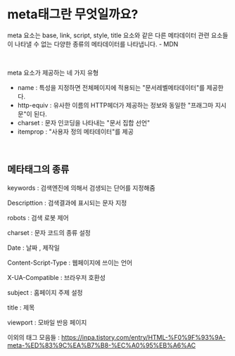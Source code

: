# meta태그란 무엇일까요?


meta 요소는 base, link, script, style, title 요소와 같은 다른 메타데이터 관련 요소들이 나타낼 수 없는 다양한 종류의 메타데이터를 나타냅니다. - MDN

<br>

meta 요소가 제공하는 네 가지 유형

- name : 특성을 지정하면 전체페이지에 적용되는 "문서레벨메타데이터"를 제공한다.
- http-equiv : 유사한 이름의 HTTP헤더가 제공하는 정보와 동일한 "프래그마 지시문"이 된다.
- charset : 문자 인코딩을 나타내는 "문서 집합 선언"
- itemprop : "사용자 정의 메타데이터"를 제공

<br>

## 메타태그의 종류

keywords : 검색엔진에 의해서 검생되는 단어를 지정해줌

Descripttion : 검색결과에 표시되는 문자 지정

robots : 검색 로봇 제어

charset : 문자 코드의 종류 설정

Date : 날짜 , 제작일

Content-Script-Type : 웹페이지에 쓰이는 언어

X-UA-Compatible : 브라우저 호환성

subject : 홈페이지 주제 설정

title : 제목

viewport : 모바일 반응 페이지

이외의 태그 모음들 : https://inpa.tistory.com/entry/HTML-%F0%9F%93%9A-meta-%ED%83%9C%EA%B7%B8-%EC%A0%95%EB%A6%AC